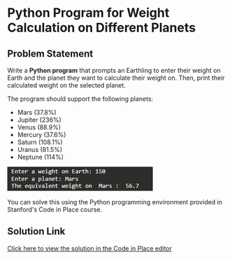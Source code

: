 # Python Program for Weight Calculation on Different Planets

## Problem Statement

Write a **Python program** that prompts an Earthling to enter their weight on Earth and the planet they want to calculate their weight on. Then, print their calculated weight on the selected planet.

The program should support the following planets:
- Mars (37.8%)
- Jupiter (236%)
- Venus (88.9%)
- Mercury (37.6%)
- Saturn (108.1%)
- Uranus (81.5%)
- Neptune (114%)

![Sample Result](result.jpeg)

You can solve this using the Python programming environment provided in Stanford's Code in Place course.

## Solution Link

[Click here to view the solution in the Code in Place editor](https://codeinplace.stanford.edu/cip5/share/VHNUEOve3G8vD2GStBNB)
